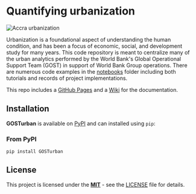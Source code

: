 # Quantifying urbanization

![Accra urbanization](images/ACCRA_GHSSMOD_Python_250m.png)

Urbanization is a foundational aspect of understanding the human condition, and has been a focus of economic, social, and development study for many years. This code repository is meant to centralize many of the urban analytics performed by the World Bank's Global Operational Support Team (GOST) in support of World Bank Group operations. There are numerous code examples in the [notebooks](https://github.com/worldbank/GOST_Urban/tree/main/notebooks) folder including both tutorials and records of project implementations.

This repo includes a [GitHub Pages](https://worldbank.github.io/GOST_Urban/intro.html) and a [Wiki](https://github.com/worldbank/GOST_Urban/wiki) for the documentation.

## Installation

**GOSTurban** is available on [PyPI](https://pypi.org) and can installed using `pip`:

### From PyPI

```shell
pip install GOSTurban
```

## License

This project is licensed under the [**MIT**](https://opensource.org/license/mit) - see the [LICENSE](LICENSE) file for details.
